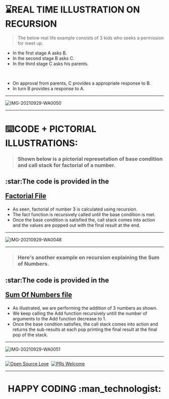 # :hourglass:REAL TIME ILLUSTRATION ON RECURSION

> The below real life example consists of 3 kids who seeks a permission for  meet up.

- In the first stage A asks B.
- In the second stage B asks C.
- In the third stage C asks his parents.


<br>

- On approval from parents, C provides a appropriate response to B.
- In turn B provides a response to A.

<hr>

![IMG-20210929-WA0050](https://user-images.githubusercontent.com/77975418/135330471-5d7d7187-89c5-41b8-913d-6f66378f9da9.jpg)

<hr>


# :keyboard:CODE + PICTORIAL ILLUSTRATIONS:

> <h3> Shown below is a pictorial represetation of base condition and call stack for factorial of a number. </h3>


<h2> :star:The code is provided in the 
 
[Factorial File](https://github.com/RISHIT-ANAND/ISTE-HACTOBER-21--DRAFT/blob/main/CP%20RAGE/RECURSION/SOLVED%20EXAMPLES/FACTORIAL)</h2>

- As seen, factorial of number 3 is calculated using recursion.
- The fact function is recursively called until the base condition is met.
- Once the base condition is satisfied the, call stack comes into action and the values are popped out with the final result at the end.


<hr>


![IMG-20210929-WA0048](https://user-images.githubusercontent.com/77975418/135330457-3d9100fa-34da-4add-8888-ae4fbaae2c75.jpg)

<hr>

> <h3> Here's another example on recursion explaining the Sum of Numbers. </h3>

<h2> :star:The code is provided in the 
 
[Sum Of Numbers file](https://github.com/RISHIT-ANAND/ISTE-HACTOBER-21--DRAFT/blob/main/CP%20RAGE/RECURSION/SOLVED%20EXAMPLES/SUM%20OF%20NUMBERS)</h2>

- As illustrated, we are performing the addition of 3 numbers as shown.
- We keep calling the Add function recursively untill the number of arguments to the Add function decrease to 1.
- Once the base condtion satisfies, the call stack comes into action and returns the sub-results at each pop printing the final result at the final pop of the stack.

<hr>

![IMG-20210929-WA0051](https://user-images.githubusercontent.com/77975418/135330466-f465a3de-d1aa-41f5-98a1-76999d7cd9ec.jpg)

<hr>


[![Open Source Love](https://badges.frapsoft.com/os/v1/open-source.svg?v=102)](https://hacktoberfest.digitalocean.com/)&nbsp;
[![PRs Welcome](https://img.shields.io/badge/PRs-welcome-brightgreen.svg?style=flat-square)]()&nbsp;


<hr>

<h1><p align="center"> HAPPY CODING :man_technologist:	</p></h1>
